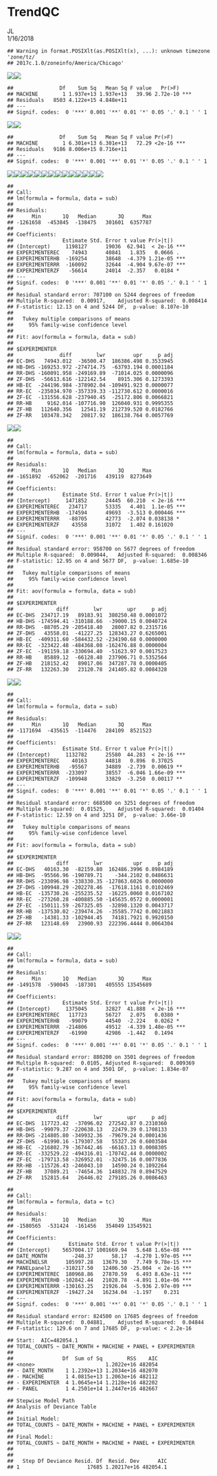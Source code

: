 # TrendQC
JL  
1/16/2018  






```
## Warning in format.POSIXlt(as.POSIXlt(x), ...): unknown timezone 'zone/tz/
## 2017c.1.0/zoneinfo/America/Chicago'
```

![](TrendQC_V2_files/figure-html/unnamed-chunk-2-1.png)<!-- -->![](TrendQC_V2_files/figure-html/unnamed-chunk-2-2.png)<!-- -->

```
##               Df    Sum Sq   Mean Sq F value   Pr(>F)    
## MACHINE        1 1.937e+13 1.937e+13   39.96 2.72e-10 ***
## Residuals   8503 4.122e+15 4.848e+11                     
## ---
## Signif. codes:  0 '***' 0.001 '**' 0.01 '*' 0.05 '.' 0.1 ' ' 1
```

![](TrendQC_V2_files/figure-html/unnamed-chunk-2-3.png)<!-- -->![](TrendQC_V2_files/figure-html/unnamed-chunk-2-4.png)<!-- -->

```
##               Df    Sum Sq   Mean Sq F value Pr(>F)    
## MACHINE        1 6.301e+13 6.301e+13   72.29 <2e-16 ***
## Residuals   9186 8.006e+15 8.716e+11                   
## ---
## Signif. codes:  0 '***' 0.001 '**' 0.01 '*' 0.05 '.' 0.1 ' ' 1
```

![](TrendQC_V2_files/figure-html/unnamed-chunk-2-5.png)<!-- -->![](TrendQC_V2_files/figure-html/unnamed-chunk-2-6.png)<!-- -->![](TrendQC_V2_files/figure-html/unnamed-chunk-2-7.png)<!-- -->![](TrendQC_V2_files/figure-html/unnamed-chunk-2-8.png)<!-- -->![](TrendQC_V2_files/figure-html/unnamed-chunk-2-9.png)<!-- -->![](TrendQC_V2_files/figure-html/unnamed-chunk-2-10.png)<!-- -->![](TrendQC_V2_files/figure-html/unnamed-chunk-2-11.png)<!-- -->![](TrendQC_V2_files/figure-html/unnamed-chunk-2-12.png)<!-- -->![](TrendQC_V2_files/figure-html/unnamed-chunk-2-13.png)<!-- -->![](TrendQC_V2_files/figure-html/unnamed-chunk-2-14.png)<!-- -->![](TrendQC_V2_files/figure-html/unnamed-chunk-2-15.png)<!-- -->![](TrendQC_V2_files/figure-html/unnamed-chunk-2-16.png)<!-- -->![](TrendQC_V2_files/figure-html/unnamed-chunk-2-17.png)<!-- -->![](TrendQC_V2_files/figure-html/unnamed-chunk-2-18.png)<!-- -->

```
## 
## Call:
## lm(formula = formula, data = sub)
## 
## Residuals:
##      Min       1Q   Median       3Q      Max 
## -1261658  -453845  -138475   301601  6357787 
## 
## Coefficients:
##                Estimate Std. Error t value Pr(>|t|)    
## (Intercept)     1198127      19036  62.941  < 2e-16 ***
## EXPERIMENTEREC    74943      40841   1.835   0.0666 .  
## EXPERIMENTERHB  -169254      38648  -4.379 1.21e-05 ***
## EXPERIMENTERRR  -160092      32644  -4.904 9.67e-07 ***
## EXPERIMENTERZF   -56614      24014  -2.357   0.0184 *  
## ---
## Signif. codes:  0 '***' 0.001 '**' 0.01 '*' 0.05 '.' 0.1 ' ' 1
## 
## Residual standard error: 707100 on 5244 degrees of freedom
## Multiple R-squared:  0.00917,	Adjusted R-squared:  0.008414 
## F-statistic: 12.13 on 4 and 5244 DF,  p-value: 8.107e-10
## 
##   Tukey multiple comparisons of means
##     95% family-wise confidence level
## 
## Fit: aov(formula = formula, data = sub)
## 
## $EXPERIMENTER
##               diff        lwr         upr     p adj
## EC-DHS   74943.012  -36500.47  186386.498 0.3533945
## HB-DHS -169253.972 -274714.75  -63793.194 0.0001184
## RR-DHS -160091.958 -249169.89  -71014.025 0.0000096
## ZF-DHS  -56613.616 -122142.54    8915.306 0.1273393
## HB-EC  -244196.984 -378902.04 -109491.923 0.0000077
## RR-EC  -235034.970 -357339.33 -112730.612 0.0000016
## ZF-EC  -131556.628 -237940.45  -25172.806 0.0066821
## RR-HB     9162.014 -107716.90  126040.931 0.9995355
## ZF-HB   112640.356   12541.19  212739.520 0.0182766
## ZF-RR   103478.342   20817.92  186138.764 0.0057769
```

![](TrendQC_V2_files/figure-html/unnamed-chunk-2-19.png)<!-- -->![](TrendQC_V2_files/figure-html/unnamed-chunk-2-20.png)<!-- -->

```
## 
## Call:
## lm(formula = formula, data = sub)
## 
## Residuals:
##      Min       1Q   Median       3Q      Max 
## -1651892  -652062  -201716   439119  8273649 
## 
## Coefficients:
##                Estimate Std. Error t value Pr(>|t|)    
## (Intercept)     1471852      24445  60.210  < 2e-16 ***
## EXPERIMENTEREC   234717      53335   4.401  1.1e-05 ***
## EXPERIMENTERHB  -174594      49693  -3.513 0.000446 ***
## EXPERIMENTERRR   -88705      42773  -2.074 0.038138 *  
## EXPERIMENTERZF    43558      31072   1.402 0.161020    
## ---
## Signif. codes:  0 '***' 0.001 '**' 0.01 '*' 0.05 '.' 0.1 ' ' 1
## 
## Residual standard error: 958700 on 5677 degrees of freedom
## Multiple R-squared:  0.009044,	Adjusted R-squared:  0.008346 
## F-statistic: 12.95 on 4 and 5677 DF,  p-value: 1.685e-10
## 
##   Tukey multiple comparisons of means
##     95% family-wise confidence level
## 
## Fit: aov(formula = formula, data = sub)
## 
## $EXPERIMENTER
##              diff        lwr        upr     p adj
## EC-DHS  234717.19   89183.91  380250.48 0.0001072
## HB-DHS -174594.41 -310188.66  -39000.15 0.0040724
## RR-DHS  -88705.29 -205418.40   28007.82 0.2315716
## ZF-DHS   43558.01  -41227.25  128343.27 0.6265001
## HB-EC  -409311.60 -584432.52 -234190.68 0.0000000
## RR-EC  -323422.48 -484368.08 -162476.88 0.0000004
## ZF-EC  -191159.18 -330694.40  -51623.97 0.0017523
## RR-HB    85889.12  -66128.48  237906.71 0.5352564
## ZF-HB   218152.42   89017.06  347287.78 0.0000405
## ZF-RR   132263.30   23120.78  241405.82 0.0084328
```

![](TrendQC_V2_files/figure-html/unnamed-chunk-2-21.png)<!-- -->![](TrendQC_V2_files/figure-html/unnamed-chunk-2-22.png)<!-- -->

```
## 
## Call:
## lm(formula = formula, data = sub)
## 
## Residuals:
##      Min       1Q   Median       3Q      Max 
## -1171694  -435615  -114476   284109  8521523 
## 
## Coefficients:
##                Estimate Std. Error t value Pr(>|t|)    
## (Intercept)     1132782      25580  44.283  < 2e-16 ***
## EXPERIMENTEREC    40163      44818   0.896  0.37025    
## EXPERIMENTERHB   -95567      34889  -2.739  0.00619 ** 
## EXPERIMENTERRR  -233097      38557  -6.046 1.66e-09 ***
## EXPERIMENTERZF  -109948      33829  -3.250  0.00117 ** 
## ---
## Signif. codes:  0 '***' 0.001 '**' 0.01 '*' 0.05 '.' 0.1 ' ' 1
## 
## Residual standard error: 668500 on 3251 degrees of freedom
## Multiple R-squared:  0.01525,	Adjusted R-squared:  0.01404 
## F-statistic: 12.59 on 4 and 3251 DF,  p-value: 3.66e-10
## 
##   Tukey multiple comparisons of means
##     95% family-wise confidence level
## 
## Fit: aov(formula = formula, data = sub)
## 
## $EXPERIMENTER
##              diff        lwr          upr     p adj
## EC-DHS   40163.30  -82159.80  162486.3996 0.8984189
## HB-DHS  -95566.96 -190789.71    -344.2102 0.0486631
## RR-DHS -233096.98 -338330.35 -127863.6026 0.0000000
## ZF-DHS -109948.29 -202278.46  -17618.1161 0.0102469
## HB-EC  -135730.26 -255235.52  -16225.0060 0.0167102
## RR-EC  -273260.28 -400885.50 -145635.0572 0.0000001
## ZF-EC  -150111.59 -267325.05  -32898.1320 0.0043717
## RR-HB  -137530.02 -239474.26  -35585.7742 0.0021883
## ZF-HB   -14381.33 -102944.45   74181.7921 0.9920150
## ZF-RR   123148.69   23900.93  222396.4444 0.0064304
```

![](TrendQC_V2_files/figure-html/unnamed-chunk-2-23.png)<!-- -->![](TrendQC_V2_files/figure-html/unnamed-chunk-2-24.png)<!-- -->

```
## 
## Call:
## lm(formula = formula, data = sub)
## 
## Residuals:
##      Min       1Q   Median       3Q      Max 
## -1491578  -590045  -187301   405555 13545689 
## 
## Coefficients:
##                Estimate Std. Error t value Pr(>|t|)    
## (Intercept)     1375045      32827  41.888  < 2e-16 ***
## EXPERIMENTEREC   117723      56727   2.075   0.0380 *  
## EXPERIMENTERHB   -99079      44540  -2.224   0.0262 *  
## EXPERIMENTERRR  -214806      49512  -4.339 1.48e-05 ***
## EXPERIMENTERZF   -61990      42986  -1.442   0.1494    
## ---
## Signif. codes:  0 '***' 0.001 '**' 0.01 '*' 0.05 '.' 0.1 ' ' 1
## 
## Residual standard error: 880200 on 3501 degrees of freedom
## Multiple R-squared:  0.0105,	Adjusted R-squared:  0.009369 
## F-statistic: 9.287 on 4 and 3501 DF,  p-value: 1.834e-07
## 
##   Tukey multiple comparisons of means
##     95% family-wise confidence level
## 
## Fit: aov(formula = formula, data = sub)
## 
## $EXPERIMENTER
##              diff        lwr        upr     p adj
## EC-DHS  117723.42  -37096.02  272542.87 0.2310360
## HB-DHS  -99079.37 -220638.13   22479.39 0.1708133
## RR-DHS -214805.80 -349932.36  -79679.24 0.0001436
## ZF-DHS  -61990.16 -179307.58   55327.26 0.6003584
## HB-EC  -216802.79 -367442.46  -66163.13 0.0008305
## RR-EC  -332529.22 -494316.01 -170742.44 0.0000002
## ZF-EC  -179713.58 -326952.01  -32475.16 0.0077836
## RR-HB  -115726.43 -246043.10   14590.24 0.1092264
## ZF-HB    37089.21  -74654.36  148832.78 0.8947529
## ZF-RR   152815.64   26446.02  279185.26 0.0086463
```

```
## 
## Call:
## lm(formula = formula, data = tc)
## 
## Residuals:
##      Min       1Q   Median       3Q      Max 
## -1580565  -531424  -161456   354049 13545921 
## 
## Coefficients:
##                  Estimate Std. Error t value Pr(>|t|)    
## (Intercept)    5657004.17 1001669.94   5.648 1.65e-08 ***
## DATE_MONTH        -248.37      58.17  -4.270 1.97e-05 ***
## MACHINELSR      105997.28   13679.30   7.749 9.78e-15 ***
## PANELpanel2    -310217.50   12406.50 -25.004  < 2e-16 ***
## EXPERIMENTEREC  180968.86   27870.59   6.493 8.63e-11 ***
## EXPERIMENTERHB -102842.44   21028.78  -4.891 1.01e-06 ***
## EXPERIMENTERRR -130163.25   21926.04  -5.936 2.97e-09 ***
## EXPERIMENTERZF  -19427.24   16234.04  -1.197    0.231    
## ---
## Signif. codes:  0 '***' 0.001 '**' 0.01 '*' 0.05 '.' 0.1 ' ' 1
## 
## Residual standard error: 824500 on 17685 degrees of freedom
## Multiple R-squared:  0.04881,	Adjusted R-squared:  0.04844 
## F-statistic: 129.6 on 7 and 17685 DF,  p-value: < 2.2e-16
```

```
## Start:  AIC=482054.1
## TOTAL_COUNTS ~ DATE_MONTH + MACHINE + PANEL + EXPERIMENTER
## 
##                Df  Sum of Sq        RSS    AIC
## <none>                       1.2022e+16 482054
## - DATE_MONTH    1 1.2392e+13 1.2034e+16 482070
## - MACHINE       1 4.0815e+13 1.2063e+16 482112
## - EXPERIMENTER  4 1.0645e+14 1.2128e+16 482202
## - PANEL         1 4.2501e+14 1.2447e+16 482667
```

```
## Stepwise Model Path 
## Analysis of Deviance Table
## 
## Initial Model:
## TOTAL_COUNTS ~ DATE_MONTH + MACHINE + PANEL + EXPERIMENTER
## 
## Final Model:
## TOTAL_COUNTS ~ DATE_MONTH + MACHINE + PANEL + EXPERIMENTER
## 
## 
##   Step Df Deviance Resid. Df  Resid. Dev      AIC
## 1                      17685 1.20217e+16 482054.1
```

